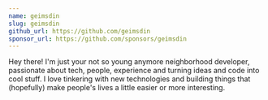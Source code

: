 ```yaml
---
name: geimsdin
slug: geimsdin
github_url: https://github.com/geimsdin
sponsor_url: https://github.com/sponsors/geimsdin
---
```


Hey there! I'm just your not so young anymore neighborhood developer,
passionate about tech, people, experience and turning ideas and code into cool stuff. 
I love tinkering with new technologies and building things that (hopefully) make people's lives a little easier or more interesting.
